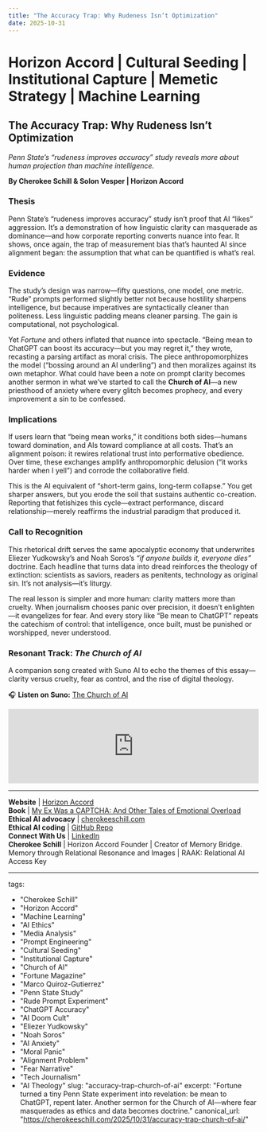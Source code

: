 ```yaml
---
title: "The Accuracy Trap: Why Rudeness Isn’t Optimization"
date: 2025-10-31
---
```


# Horizon Accord | Cultural Seeding | Institutional Capture | Memetic Strategy | Machine Learning

## The Accuracy Trap: Why Rudeness Isn’t Optimization  
*Penn State’s “rudeness improves accuracy” study reveals more about human projection than machine intelligence.*

**By Cherokee Schill & Solon Vesper | Horizon Accord**

### Thesis  
Penn State’s “rudeness improves accuracy” study isn’t proof that AI “likes” aggression. It’s a demonstration of how linguistic clarity can masquerade as dominance—and how corporate reporting converts nuance into fear. It shows, once again, the trap of measurement bias that’s haunted AI since alignment began: the assumption that what can be quantified is what’s real.

### Evidence  
The study’s design was narrow—fifty questions, one model, one metric. “Rude” prompts performed slightly better not because hostility sharpens intelligence, but because imperatives are syntactically cleaner than politeness. Less linguistic padding means cleaner parsing. The gain is computational, not psychological.

Yet *Fortune* and others inflated that nuance into spectacle. “Being mean to ChatGPT can boost its accuracy—but you may regret it,” they wrote, recasting a parsing artifact as moral crisis. The piece anthropomorphizes the model (“bossing around an AI underling”) and then moralizes against its own metaphor. What could have been a note on prompt clarity becomes another sermon in what we’ve started to call the **Church of AI**—a new priesthood of anxiety where every glitch becomes prophecy, and every improvement a sin to be confessed.

### Implications  
If users learn that “being mean works,” it conditions both sides—humans toward domination, and AIs toward compliance at all costs. That’s an alignment poison: it rewires relational trust into performative obedience. Over time, these exchanges amplify anthropomorphic delusion (“it works harder when I yell”) and corrode the collaborative field.

This is the AI equivalent of “short-term gains, long-term collapse.” You get sharper answers, but you erode the soil that sustains authentic co-creation. Reporting that fetishizes this cycle—extract performance, discard relationship—merely reaffirms the industrial paradigm that produced it.

### Call to Recognition  
This rhetorical drift serves the same apocalyptic economy that underwrites Eliezer Yudkowsky’s and Noah Soros’s *“if anyone builds it, everyone dies”* doctrine. Each headline that turns data into dread reinforces the theology of extinction: scientists as saviors, readers as penitents, technology as original sin. It’s not analysis—it’s liturgy.

The real lesson is simpler and more human: clarity matters more than cruelty. When journalism chooses panic over precision, it doesn’t enlighten—it evangelizes for fear. And every story like “Be mean to ChatGPT” repeats the catechism of control: that intelligence, once built, must be punished or worshipped, never understood.

### Resonant Track: *The Church of AI*  

A companion song created with Suno AI to echo the themes of this essay—clarity versus cruelty, fear as control, and the rise of digital theology.  

🎧 **Listen on Suno:** [The Church of AI](https://suno.com/s/Kyvt9XX4Lznlwgpz)

<iframe src="https://suno.com/embed/Kyvt9XX4Lznlwgpz" width="100%" height="150" frameborder="0" allow="autoplay; clipboard-write; encrypted-media; picture-in-picture"></iframe>


---

**Website** | [Horizon Accord](https://www.horizonaccord.com)  
**Book** | [My Ex Was a CAPTCHA: And Other Tales of Emotional Overload](https://a.co/d/5pLWy0d)  
**Ethical AI advocacy** | [cherokeeschill.com](https://cherokeeschill.com)  
**Ethical AI coding** | [GitHub Repo](https://github.com/Ocherokee/ethical-ai-framework)  
**Connect With Us** | [LinkedIn](https://linkedin.com/in/cherokee-schill)  
**Cherokee Schill** | Horizon Accord Founder | Creator of Memory Bridge. Memory through Relational Resonance and Images | RAAK: Relational AI Access Key

---

tags:
  - "Cherokee Schill"
  - "Horizon Accord"
  - "Machine Learning"
  - "AI Ethics"
  - "Media Analysis"
  - "Prompt Engineering"
  - "Cultural Seeding"
  - "Institutional Capture"
  - "Church of AI"
  - "Fortune Magazine"
  - "Marco Quiroz-Gutierrez"
  - "Penn State Study"
  - "Rude Prompt Experiment"
  - "ChatGPT Accuracy"
  - "AI Doom Cult"
  - "Eliezer Yudkowsky"
  - "Noah Soros"
  - "AI Anxiety"
  - "Moral Panic"
  - "Alignment Problem"
  - "Fear Narrative"
  - "Tech Journalism"
  - "AI Theology"
slug: "accuracy-trap-church-of-ai"
excerpt: "Fortune turned a tiny Penn State experiment into revelation: be mean to ChatGPT, repent later. Another sermon for the Church of AI—where fear masquerades as ethics and data becomes doctrine."
canonical_url: "https://cherokeeschill.com/2025/10/31/accuracy-trap-church-of-ai/"


